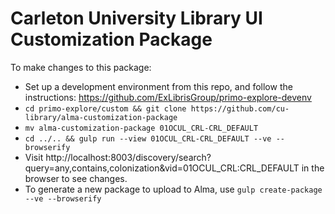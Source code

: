# Carleton University Library UI Customization Package

To make changes to this package:
- Set up a development environment from this repo, and follow the instructions: https://github.com/ExLibrisGroup/primo-explore-devenv 
- `cd primo-explore/custom && git clone https://github.com/cu-library/alma-customization-package`
- `mv alma-customization-package 01OCUL_CRL-CRL_DEFAULT`
- `cd ../.. && gulp run --view 01OCUL_CRL-CRL_DEFAULT --ve --browserify`
- Visit http://localhost:8003/discovery/search?query=any,contains,colonization&vid=01OCUL_CRL:CRL_DEFAULT in the browser to see changes.
- To generate a new package to upload to Alma, use `gulp create-package --ve --browserify`
